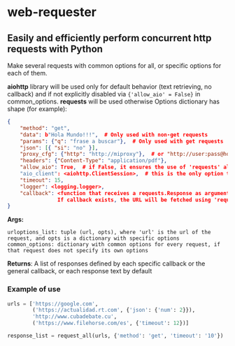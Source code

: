 

# web-requester  
## Easily and efficiently perform concurrent http requests with Python  
  
Make several requests with common options for all, or specific options for each of them.  
  
**aiohttp** library will be used only for default behavior (text retrieving, no callback) and if not explicitly disabled  via `{'allow_aio' = False}` in common_options. **requests** will be used otherwise
Options dictionary has shape (for example):  
```json
{  
    "method": "get",  
    "data": b"Hola Mundo!!!",  # Only used with non-get requests  
    "params": {"q": "frase a buscar"},  # Only used with get requests  
    "json": [{ "si": "no" }],  
    "proxy_cfg": {"http": "http://miproxy"},  # or "http://user:pass@host:port"
    "headers": {"Content-Type": "application/pdf"},  
    "allow_aio": True,  # if False, it ensures the use of 'requests' always and excludes aiohttp. Default: True  
    "aio_client": <aiohttp.ClientSession>,  # this is the only option that must be global, not specific for a single url  
    "timeout": 15,  
    "logger": <logging.logger>,  
    "callback": <function that receives a requests.Response as argument>.  
                If callback exists, the URL will be fetched using 'requests' only for standardization  
}
```

**Args:**

  
    urloptions_list: tuple (url, opts), where 'url' is the url of the request, and opts is a dictionary with specific options  
    common_options: dictionary with common options for every request, if that request does not specify its own options  
  
**Returns**: A list of responses defined by each specific callback or the general callback, or each response text by default

### Example of use
```python
urls = ['https://google.com',
		('https://actualidad.rt.com', {'json': {'num': 2}}),
		'http://www.cubadebate.cu',
		('https://www.filehorse.com/es', {'timeout': 12})]

response_list = request_all(urls, {'method': 'get', 'timeout': '10'})
 ```